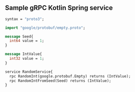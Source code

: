 ## Sample gRPC Kotlin Spring service

```protobuf
syntax = "proto3";

import "google/protobuf/empty.proto";

message Seed{
  int64 value = 1;
}

message IntValue{
  int32 value = 1;
}

service RandomService{
  rpc RandomInt(google.protobuf.Empty) returns (IntValue);
  rpc RandomIntFromSeed(Seed) returns (IntValue);
}
```